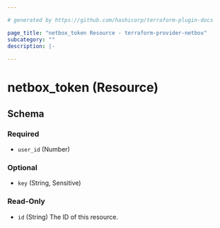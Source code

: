 ```yaml
---

# generated by https://github.com/hashicorp/terraform-plugin-docs

page_title: "netbox_token Resource - terraform-provider-netbox"
subcategory: ""
description: |-
  
---
```


# netbox_token (Resource)

<!-- schema generated by tfplugindocs -->

## Schema

### Required

- `user_id` (Number)

### Optional

- `key` (String, Sensitive)

### Read-Only

- `id` (String) The ID of this resource.


